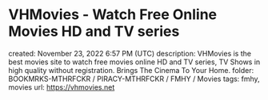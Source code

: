 # VHMovies - Watch Free Online Movies HD and TV series

created: November 23, 2022 6:57 PM (UTC)
description: VHMovies is the best movies site to watch free movies online  HD and TV series, TV Shows in high quality without registration. Brings The Cinema To Your Home.
folder: BOOKMRKS-MTHRFCKR / PIRACY-MTHRFCKR / FMHY / Movies
tags: fmhy, movies
url: https://vhmovies.net